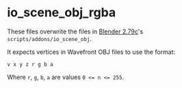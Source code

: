# io_scene_obj_rgba

These files overwrite the files in [Blender 2.79c](https://download.blender.org/release/Blender2.79/latest/)'s `scripts/addons/io_scene_obj`.

It expects vertices in Wavefront OBJ files to use the format:
```
v x y z r g b a
```

Where `r`, `g`, `b`, `a` are values `0 <= n <= 255`.
